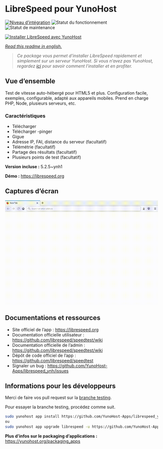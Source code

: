 <!--
N.B.: This README was automatically generated by https://github.com/YunoHost/apps/tree/master/tools/README-generator
It shall NOT be edited by hand.
-->

# LibreSpeed pour YunoHost

[![Niveau d’intégration](https://dash.yunohost.org/integration/librespeed.svg)](https://dash.yunohost.org/appci/app/librespeed) ![Statut du fonctionnement](https://ci-apps.yunohost.org/ci/badges/librespeed.status.svg) ![Statut de maintenance](https://ci-apps.yunohost.org/ci/badges/librespeed.maintain.svg)

[![Installer LibreSpeed avec YunoHost](https://install-app.yunohost.org/install-with-yunohost.svg)](https://install-app.yunohost.org/?app=librespeed)

*[Read this readme in english.](./README.md)*

> *Ce package vous permet d’installer LibreSpeed rapidement et simplement sur un serveur YunoHost.
Si vous n’avez pas YunoHost, regardez [ici](https://yunohost.org/#/install) pour savoir comment l’installer et en profiter.*

## Vue d’ensemble

Test de vitesse auto-hébergé pour HTML5 et plus. Configuration facile, exemples, configurable, adapté aux appareils mobiles. Prend en charge PHP, Node, plusieurs serveurs, etc.

### Caractéristiques

- Télécharger
- Télécharger
-pinger
- Gigue
- Adresse IP, FAI, distance du serveur (facultatif)
- Télémétrie (facultatif)
- Partage des résultats (facultatif)
- Plusieurs points de test (facultatif)

**Version incluse :** 5.2.5~ynh1

**Démo :** https://librespeed.org

## Captures d’écran

![Capture d’écran de LibreSpeed](./doc/screenshots/librespeed_screenshot.gif)

## Documentations et ressources

* Site officiel de l’app : <https://librespeed.org>
* Documentation officielle utilisateur : <https://github.com/librespeed/speedtest/wiki>
* Documentation officielle de l’admin : <https://github.com/librespeed/speedtest/wiki>
* Dépôt de code officiel de l’app : <https://github.com/librespeed/speedtest>
* Signaler un bug : <https://github.com/YunoHost-Apps/librespeed_ynh/issues>

## Informations pour les développeurs

Merci de faire vos pull request sur la [branche testing](https://github.com/YunoHost-Apps/librespeed_ynh/tree/testing).

Pour essayer la branche testing, procédez comme suit.

``` bash
sudo yunohost app install https://github.com/YunoHost-Apps/librespeed_ynh/tree/testing --debug
ou
sudo yunohost app upgrade librespeed -u https://github.com/YunoHost-Apps/librespeed_ynh/tree/testing --debug
```

**Plus d’infos sur le packaging d’applications :** <https://yunohost.org/packaging_apps>